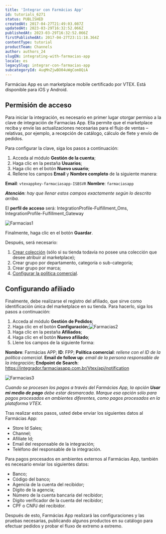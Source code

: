 ```yaml
---
title: 'Integrar con Farmácias App'
id: tutorials_6271
status: PUBLISHED
createdAt: 2017-04-27T21:49:03.087Z
updatedAt: 2023-03-29T16:32:52.066Z
publishedAt: 2023-03-29T16:32:52.066Z
firstPublishedAt: 2017-04-27T23:11:18.364Z
contentType: tutorial
productTeam: Channels
author: authors_24
slugEN: integrating-with-farmacias-app
locale: es
legacySlug: integrar-con-farmacias-app
subcategoryId: 4uqMnZjwBO04uWgCom8QiA
---
```


Farmácias App es un marketplace mobile certificado por VTEX. Está disponible para iOS y Android.

## Permisión de acceso

Para iniciar la integración, es necesario en primer lugar otorgar permiso a la clave de integración de Farmacias App. Ella permite que el marketplace reciba y envíe las actualizaciones necesarias para el flujo de ventas &#8211; relativas, por ejemplo, a recepción de catálogo, cálculo de flete y envío de pedidos.

Para configurar la clave, siga los pasos a continuación:

1. Acceda al módulo **Gestión de la cuenta**;
2. Haga clic en la pestaña **Usuarios**;
3. Haga clic en el botón **Nuevo usuario**;
4. Rellene los campos **Email** y **Nombre completo** de la siguiente manera:

**Email**: `vtexappkey-farmaciasapp-ISBSVR`
**Nombre**: `farmaciasapp`

_**Atención**: hay que llenar estos campos exactamente según lo descrito arriba._

El **perfil de acceso** será: IntegrationProfile-Fulfillment_Oms, IntegrationProfile-Fulfillment_Gateway

![Farmacias1](//images.contentful.com/alneenqid6w5/2rkEOHXVIEk4q8WiOWCsSs/46449655d8c76e01903a29ec6ed5492d/Farmacias1.png)

Finalmente, haga clic en el botón **Guardar**.

Después, será necesario:

1. [Crear colección](http://help.vtex.com/es/tutorial/criando-colecao-de-produtos/) (sólo si su tienda todavía no posee una colección que desee atribuir al marketplace);
2. Crear grupo por departamento, categoría o sub-categoría;
3. Crear grupo por marca;
4. [Configurar la política comercial](http://help.vtex.com/es/tutorial/politica-comercial-para-marketplace/).

## Configurando afiliado

Finalmente, debe realizarse el registro del afiliado, que sirve como identificación única del marketplace en su tienda. Para hacerlo, siga los pasos a continuación:

1. Acceda al módulo **Gestión de Pedidos**;
2. Haga clic en el botón **Configuración**;![Farmacias2](//images.contentful.com/alneenqid6w5/7Mekt0KzpmaS4M4uoEu2kC/d0b13138a044072b6ba2c7c89808eacc/Farmacias2.png)
3. Haga clic en la pestaña **Afiliados**;
4. Haga clic en el botón **Nuevo afiliado**;
5. Llene los campos de la siguiente forma:

**Nombre**: Farmácias APP;
**ID**: FPP;
**Política comercial**: _rellene con el ID de la política comercial_.
**Email de follow up**: _email de la persona responsable de la integración_;
**Endpoint de Search**: https://integrador.farmaciasapp.com.br/Vtex/api/notification

![Farmacias3](//images.contentful.com/alneenqid6w5/6pnQjxLuhO8cUogU6oYoig/953a840b59416974f9a3baeff39d47cd/Farmacias3.png)

_Cuando se procesen los pagos a través del Farmácias App, la opción **Usar mi medio de pago** debe estar desmarcada. Marque esa opción sólo para pagos procesados en ambientes diferentes, como pagos procesados en la plataforma VTEX._

Tras realizar estos pasos, usted debe enviar los siguientes datos al Farmácias App:

- Store Id Sales;
- Channel;
- Afiliate Id;
- Email del responsable de la integración;
- Teléfono del responsable de la integración.

Para pagos procesados en ambientes externos al Farmácias App, también es necesario enviar los siguientes datos:

- Banco;
- Código del banco;
- Agencia de la cuenta del recibidor;
- Dígito de la agencia;
- Número de la cuenta bancaria del recibidor;
- Dígito verificador de la cuenta del recibidor;
- CPF o CNPJ del recibidor.

Después de esto, Farmácias App realizará las configuraciones y las pruebas necesarias, publicando algunos productos en su catálogo para efectuar pedidos y probar el fluxo de extremo a extremo.
